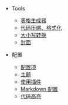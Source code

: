 * Tools

  * [表格生成器](https://www.tablesgenerator.com/markdown_tables)
  * [代码压缩、格式化](http://tool.chinaz.com/tools/jsformat.aspx?qq-pf-to=pcqq.c2c)
  * [大小写转换](zh-cn/custom-navbar.md)
  * [封面](zh-cn/cover.md)


* 配置
  * [配置项](zh-cn/configuration.md)
  * [主题](zh-cn/themes.md)
  * [使用插件](zh-cn/plugins.md)
  * [Markdown 配置](zh-cn/markdown.md)
  * [代码高亮](zh-cn/language-highlight.md)